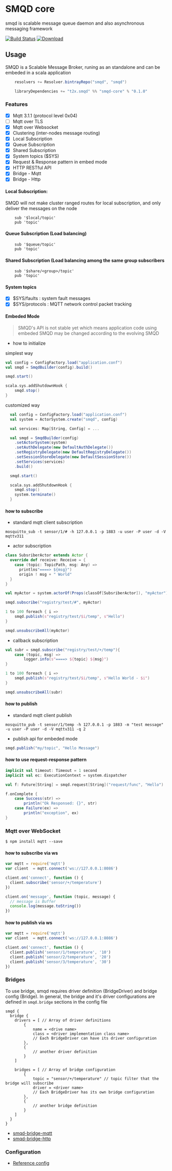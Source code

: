 # SMQD core

smqd is scalable message queue daemon and also asynchronous messaging framework

[![Build Status](https://travis-ci.org/smqd/smqd-core.svg?branch=develop)](https://travis-ci.org/smqd/smqd-core)
[ ![Download](https://api.bintray.com/packages/smqd/smqd/smqd-core_2.12/images/download.svg?version=0.1.0) ](https://bintray.com/smqd/smqd/smqd-core_2.12/0.1.0/link)

## Usage

SMQD is a Scalable Message Broker, runing as an standalone and can be embeded in a scala application

```scala
    resolvers += Resolver.bintrayRepo("smqd", "smqd")

    libraryDependencies += "t2x.smqd" %% "smqd-core" % "0.1.0"
```

### Features

- [x] Mqtt 3.1.1 (protocol level 0x04)
- [ ] Mqtt over TLS
- [x] Mqtt over Websocket
- [x] Clustering (inter-nodes message routing)
- [x] Local Subscription
- [x] Queue Subscription 
- [x] Shared Subscription
- [x] System topics ($SYS)
- [x] Request & Response pattern in embed mode
- [x] HTTP RESTful API
- [x] Bridge - Mqtt
- [x] Bridge - Http

#### Local Subscription: 

SMQD will not make cluster ranged routes for local subscription, and only deliver the messages on the node

```
    sub '$local/topic'
    pub 'topic'
```

#### Queue Subscription (Load balancing)

```
    sub '$queue/topic'
    pub 'topic'
```

#### Shared Subscription (Load balancing among the same group subscribers

```
    sub '$share/<group>/topic'
    pub 'topic'
```

#### System topics

- [x] $SYS/faults : system fault messages
- [x] $SYS/protocols : MQTT network control packet tracking

#### Embeded Mode

> SMQD's API is not stable yet which means application code using embeded SMQD may be changed according to the evolving SMQD

* how to initialize

simplest way

```scala
val config = ConfigFactory.load("application.conf")
val smqd = SmqdBuilder(config).build()

smqd.start()

scala.sys.addShutdownHook {
    smqd.stop()
}
```

customized way

```scala
  val config = ConfigFactory.load("application.conf")
  val system = ActorSystem.create("smqd", config)

  val services: Map[String, Config] = ...

  val smqd = SmqdBuilder(config)
    .setActorSystem(system)
    .setAuthDelegate(new DefaultAuthDelegate())
    .setRegistryDelegate(new DefaultRegistryDelegate())
    .setSessionStoreDelegate(new DefaultSessionStore())
    .setServices(services)
    .build()

  smqd.start()

  scala.sys.addShutdownHook {
    smqd.stop()
    system.terminate()
  }
```

#### how to subscribe

* standard mqtt client subscription

```
mosquitto_sub -t sensor/1/# -h 127.0.0.1 -p 1883 -u user -P user -d -V mqttv311
```

* actor subscription

```scala
class SubsriberActor extends Actor {
  override def receive: Receive = {
    case (topic: TopicPath, msg: Any) =>
      printlns"====> ${msg}")
      origin ! msg + " World"
  }
}

val myActor = system.actorOf(Props(classOf[SubsriberActor]), "myActor")

smqd.subscribe("registry/test/#", myActor)

1 to 100 foreach { i =>
    smqd.publish(s"registry/test/$i/temp", s"Hello")
}

smqd.unsubscribeAll(myActor)
```

* callback subscription

```scala
val subr = smqd.subscribe("registry/test/+/temp"){
    case (topic, msg) =>
        logger.info(s"====> ${topic} ${msg}")
}

1 to 100 foreach { i =>
    smqd.publish(s"registry/test/$i/temp", s"Hello World - $i")
}

smqd.unsubscribeAll(subr)
```

#### how to publish

* standard mqtt client publish

```
mosquitto_pub -t sensor/1/temp -h 127.0.0.1 -p 1883 -m "test message" -u user -P user -d -V mqttv311 -q 2
```

* publish api for embeded mode

```scala
smqd.publish("my/topic", "Hello Message")
```

#### how to use request-response pattern

```scala
implicit val timeout: Timeout = 1 second
implicit val ec: ExecutionContext = system.dispatcher

val f: Future[String] = smqd.request[String]("request/func", "Hello")

f.onComplete {
    case Success(str) =>
        println("Ok Responsed: {}", str)
    case Failure(ex) =>
        println("exception", ex)
}
```

### Mqtt over WebSocket

```
$ npm install mqtt --save
```

#### how to subscribe via ws

```javascript
var mqtt = require('mqtt')
var client  = mqtt.connect('ws://127.0.0.1:8086')

client.on('connect', function () {
  client.subscribe('sensor/+/temperature')
})

client.on('message', function (topic, message) {
  // message is Buffer
  console.log(message.toString())
})
```

#### how to publish via ws

```javascript
var mqtt = require('mqtt')
var client  = mqtt.connect('ws://127.0.0.1:8086')

client.on('connect', function () {
  client.publish('sensor/1/temperature', '10')
  client.publish('sensor/2/temperature', '20')
  client.publish('sensor/3/temperature', '30')
})

```


### Bridges

To use bridge, smqd requires driver definition (BridgeDriver) and bridge config (Bridge).
In general, the bridge and it's driver configurations are defined in `smqd.bridge` sections in the config file
```
smqd {
  bridge {
    drivers = [ // Array of driver definitions
        {
            name = <drive name>
            class = <driver implementation class name>
            // Each BridgeDriver can have its driver configuration
        },
        {
            // another driver definition
        }
    ]

    bridges = [ // Array of bridge configuration
        {
            topic = "sensor/+/temperature" // topic filter that the bridge will subscribe
            driver = <driver name>
            // Each BridgeDriver has its own bridge configuration
        },
        {
            // another bridge definition
        }
    ]
  }
}
```

- [smqd-bridge-mqtt](/smqd-bridge-mqtt/)
- [smqd-bridge-http](/smqd-bridge-http/)

### Configuration

- [Reference config](/smqd-core/src/main/resources/smqd-ref.conf)